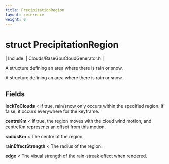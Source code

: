 ```yaml
---
title: PrecipitationRegion
layout: reference
weight: 0
---
```

struct PrecipitationRegion
===

| Include: | Clouds/BaseGpuCloudGenerator.h |

A structure defining an area where there is rain or snow.

  



A structure defining an area where there is rain or snow.

  


Fields
---

**lockToClouds**  < If true, rain/snow only occurs within the specified region. If false, it occurs everywhere for the keyframe.

**centreKm**  < If true, the region moves with the cloud wind motion, and centreKm represents an offset from this motion.

**radiusKm**  < The centre of the region.

**rainEffectStrength**  < The radius of the region.

**edge**  < The visual strength of the rain-streak effect when rendered.
